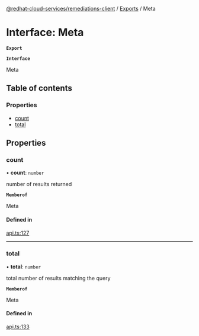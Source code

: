[@redhat-cloud-services/remediations-client](../README.md) / [Exports](../modules.md) / Meta

# Interface: Meta

**`Export`**

**`Interface`**

Meta

## Table of contents

### Properties

- [count](Meta.md#count)
- [total](Meta.md#total)

## Properties

### count

• **count**: `number`

number of results returned

**`Memberof`**

Meta

#### Defined in

[api.ts:127](https://github.com/RedHatInsights/javascript-clients/blob/master/packages/remediations/api.ts#L127)

___

### total

• **total**: `number`

total number of results matching the query

**`Memberof`**

Meta

#### Defined in

[api.ts:133](https://github.com/RedHatInsights/javascript-clients/blob/master/packages/remediations/api.ts#L133)
